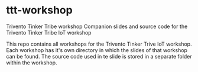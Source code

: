 # ttt-workshop
Trivento Tinker Tribe workshop
 Companion slides and source code for the Trivento Tinker Tribe IoT workshop

This repo contains all workshops for the Trivento Tinker Trive IoT workshop. Each workshop has it's own directory in which the slides of that workshop can be found. The source code used in te slide is stored in a separate folder within the workshop.
